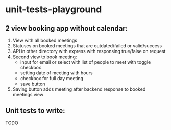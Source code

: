 # unit-tests-playground

## 2 view booking app without calendar:

1. View with all booked meetings
2. Statuses on booked meetings that are outdated/failed or valid/success
3. API in other directory with express with responsing true/false on request
4. Second view to book meeting:
    - input for email or select with list of people to meet with toggle checkbox
    - setting date of meeting with hours
    - checkbox for full day meeting
    - save button
5. Saving button adds meeting after backend response to booked meetings view

## Unit tests to write:

TODO
